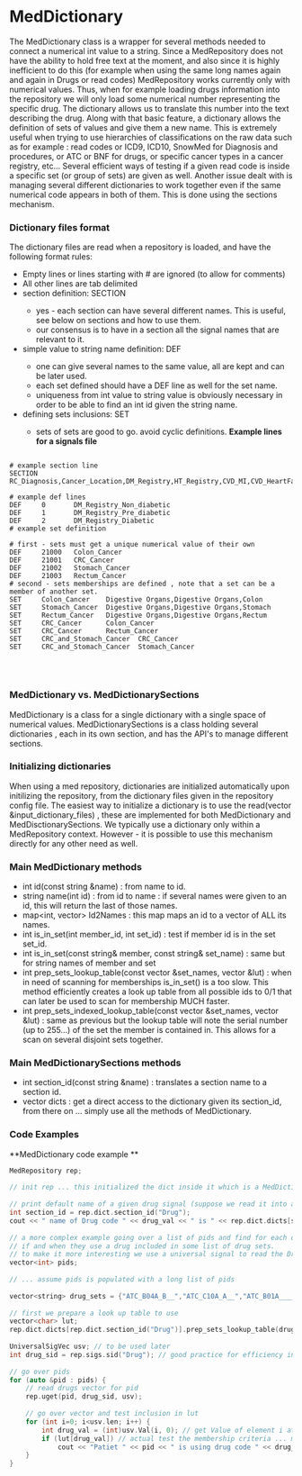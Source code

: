 # MedDictionary
The MedDictionary class is a wrapper for several methods needed to connect a numerical int value to a string. Since a MedRepository does not have the ability to hold free text at the moment, and also since it is highly inefficient to do this (for example when using the same long names again and again in Drugs or read codes) MedRepository works currently only with numerical values.
Thus, when for example loading drugs information into the repository we will only load some numerical number representing the specific drug. The dictionary allows us to translate this number into the text describing the drug.
Along with that basic feature, a dictionary allows the definition of sets of values and give them a new name. This is extremely useful when trying to use hierarchies of classifications on the raw data such as for example : read codes or ICD9, ICD10, SnowMed for Diagnosis and procedures, or ATC or BNF for drugs, or specific cancer types in a cancer registry, etc...
Several efficient ways of testing if a given read code is inside a specific set (or group of sets) are given as well.
Another issue dealt with is managing several different dictionaries to work together even if the same numerical code appears in both of them. This is done using the sections mechanism.
### Dictionary files format
The dictionary files are read when a repository is loaded, and have the following format rules:
- Empty lines or lines starting with # are ignored (to allow for comments)
- All other lines are tab delimited
- section definition: SECTION <comma seprated list of names for the section> 
  - yes - each section can have several different names. This is useful, see below on sections and how to use them.
  - our consensus is to have in a section all the signal names that are relevant to it.
- simple value to string name definition: DEF <numerical int value> <string>
  - one can give several names to the same value, all are kept and can be later used.
  - each set defined should have a DEF line as well for the set name.
  - uniqueness from int value to string value is obviously necessary in order to be able to find an int id given the string name.
- defining sets inclusions: SET <set name> <member name>
  - sets of sets are good to go. avoid cyclic definitions.
**Example lines for a signals file**
```
 
# example section line
SECTION RC_Diagnosis,Cancer_Location,DM_Registry,HT_Registry,CVD_MI,CVD_HeartFailure,CVD_HemorhagicStroke,CVD_IschemicStroke,CKD_State,DEATH
 
# example def lines
DEF     0       DM_Registry_Non_diabetic
DEF     1       DM_Registry_Pre_diabetic
DEF     2       DM_Registry_Diabetic
# example set definition
 
# first - sets must get a unique numerical value of their own
DEF     21000   Colon_Cancer
DEF     21001   CRC_Cancer
DEF     21002   Stomach_Cancer
DEF     21003   Rectum_Cancer
# second - sets memberships are defined , note that a set can be a member of another set.
SET     Colon_Cancer    Digestive Organs,Digestive Organs,Colon
SET     Stomach_Cancer  Digestive Organs,Digestive Organs,Stomach
SET     Rectum_Cancer   Digestive Organs,Digestive Organs,Rectum
SET     CRC_Cancer      Colon_Cancer
SET     CRC_Cancer      Rectum_Cancer
SET     CRC_and_Stomach_Cancer  CRC_Cancer
SET     CRC_and_Stomach_Cancer  Stomach_Cancer
 
```
 
### MedDictionary vs. MedDictionarySections
MedDictionary is a class for a single dictionary with a single space of numerical values.
MedDictionarySections is a class holding several dictionaries , each in its own section, and has the API's to manage different sections.
### Initializing dictionaries
When using a med repository, dictionaries are initialized automatically upon initilizing the repository, from the dictionary files given in the repository config file.
The easiest way to initialize a dictionary is to use the read(vector<string> &input_dictionary_files) , these are implemented for both MedDictionary and MedDisctionarySections.
We typically use a dictionary only within a MedRepository context.
However - it is possible to use this mechanism directly for any other need as well.
### Main MedDictionary methods
- int id(const string &name) : from name to id.
- string name(int id) : from id to name : if several names were given to an id, this will return the last of those names.
- map<int, vector<string>> Id2Names : this map maps an id to a vector of ALL its names.
- int is_in_set(int member_id, int set_id) : test if member id is in the set set_id.
- int is_in_set(const string& member, const string& set_name) : same but for string names of member and set
- int prep_sets_lookup_table(const vector<string> &set_names, vector<char> &lut) : when in need of scanning for memberships is_in_set() is a too slow. This method efficiently creates a look up table from all possible ids to 0/1 that can later be used to scan for membership MUCH faster.
- int prep_sets_indexed_lookup_table(const vector<string> &set_names, vector<unsigned char> &lut) : same as previous but the lookup table will note the serial number (up to 255...) of the set the member is contained in. This allows for a scan on several disjoint sets together.
 
### Main MedDictionarySections methods
- int section_id(const string &name) : translates a section name to a section id.
- vector<MedDictionary> dicts : get a direct access to the dictionary given its section_id, from there on ... simply use all the methods of MedDictionary.
 
### Code Examples
**MedDictionary code example **
```c++
MedRepository rep;
 
// init rep ... this initialized the dict inside it which is a MedDictionarySections object ...
 
// print default name of a given drug signal (suppose we read it into an int drug_val)
int section_id = rep.dict.section_id("Drug");
cout << " name of Drug code " << drug_val << " is " << rep.dict.dicts[section_id].name(drug_val);
 
// a more complex example going over a list of pids and find for each one 
// if and when they use a drug included in some list of drug sets.
// to make it more interesting we use a universal signal to read the Drug signal
vector<int> pids;
 
// ... assume pids is populated with a long list of pids
 
vector<string> drug_sets = {"ATC_B04A_B__","ATC_C10A_A__","ATC_B01A____"}; // sets for Statins or Aspirin
 
// first we prepare a look up table to use
vector<char> lut;
rep.dict.dicts[rep.dict.section_id("Drug")].prep_sets_lookup_table(drug_sets, lut);
 
UniversalSigVec usv; // to be used later
int drug_sid = rep.sigs.sid("Drug"); // good practice for efficiency in loops
 
// go over pids
for (auto &pid : pids) {
	// read drugs vector for pid
	rep.uget(pid, drug_sid, usv);
 
	// go over vector and test inclusion in lut
	for (int i=0; i<usv.len; i++) {
		int drug_val = (int)usv.Val(i, 0); // get Value of element i at val channel 0
		if (lut[drug_val]) // actual test the membership criteria ... much faster than the is_in_set() options
			cout << "Patiet " << pid << " is using drug code " << drug_val << " at time " << usv.Time(i,0); // print
	}
}
 
 
```
